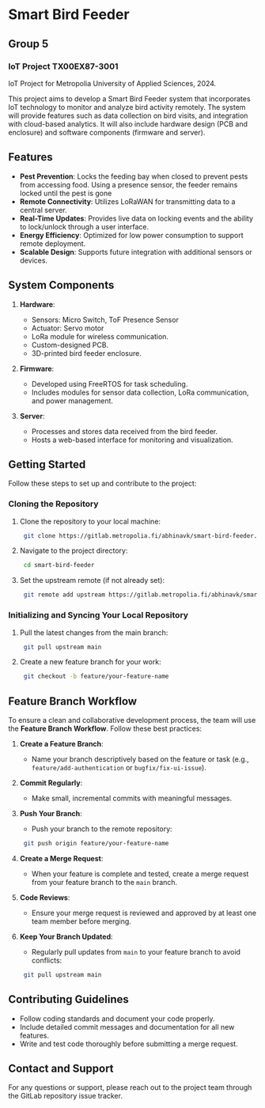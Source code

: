 # Smart Bird Feeder
## Group 5
### IoT Project TX00EX87-3001


IoT Project for Metropolia University of Applied Sciences, 2024.

This project aims to develop a Smart Bird Feeder system that incorporates IoT technology to monitor and analyze bird activity remotely. The system will provide features such as data collection on bird visits, and integration with cloud-based analytics. It will also include hardware design (PCB and enclosure) and software components (firmware and server).

## Features

- **Pest Prevention**: Locks the feeding bay when closed to prevent pests from accessing food. Using a presence sensor, the feeder remains locked until the pest is gone
- **Remote Connectivity**: Utilizes LoRaWAN for transmitting data to a central server.
- **Real-Time Updates**: Provides live data on locking events and the ability to lock/unlock through a user interface.
- **Energy Efficiency**: Optimized for low power consumption to support remote deployment.
- **Scalable Design**: Supports future integration with additional sensors or devices.

## System Components

1. **Hardware**:
   - Sensors: Micro Switch, ToF Presence Sensor
   - Actuator: Servo motor
   - LoRa module for wireless communication.
   - Custom-designed PCB.
   - 3D-printed bird feeder enclosure.

2. **Firmware**:
   - Developed using FreeRTOS for task scheduling.
   - Includes modules for sensor data collection, LoRa communication, and power management.

3. **Server**:
   - Processes and stores data received from the bird feeder.
   - Hosts a web-based interface for monitoring and visualization.

## Getting Started

Follow these steps to set up and contribute to the project:

### Cloning the Repository
1. Clone the repository to your local machine:
   ```bash
	git clone https://gitlab.metropolia.fi/abhinavk/smart-bird-feeder.git
	```
2. Navigate to the project directory:
   ```bash
	cd smart-bird-feeder
	```
3. Set the upstream remote (if not already set):
   ```bash
	git remote add upstream https://gitlab.metropolia.fi/abhinavk/smart-bird-feeder.git
	```

### Initializing and Syncing Your Local Repository
1. Pull the latest changes from the main branch:
   ```bash
	git pull upstream main
	```
2. Create a new feature branch for your work:
   ```bash
	git checkout -b feature/your-feature-name
	```

## Feature Branch Workflow

To ensure a clean and collaborative development process, the team will use the **Feature Branch Workflow**. Follow these best practices:

1. **Create a Feature Branch**:
   - Name your branch descriptively based on the feature or task (e.g., `feature/add-authentication` or `bugfix/fix-ui-issue`).

2. **Commit Regularly**:
   - Make small, incremental commits with meaningful messages.

3. **Push Your Branch**:
   - Push your branch to the remote repository:
   ```bash
	git push origin feature/your-feature-name
	```

4. **Create a Merge Request**:
   - When your feature is complete and tested, create a merge request from your feature branch to the `main` branch.

5. **Code Reviews**:
   - Ensure your merge request is reviewed and approved by at least one team member before merging.

6. **Keep Your Branch Updated**:
   - Regularly pull updates from `main` to your feature branch to avoid conflicts:
   ```bash
	git pull upstream main
	```

## Contributing Guidelines

- Follow coding standards and document your code properly.
- Include detailed commit messages and documentation for all new features.
- Write and test code thoroughly before submitting a merge request.

## Contact and Support

For any questions or support, please reach out to the project team through the GitLab repository issue tracker.
